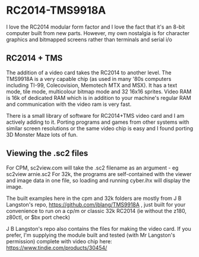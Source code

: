# RC2014-TMS9918A

I love the RC2014 modular form factor and I love the fact that it's an 8-bit computer built from new parts. However, my own nostalgia is for character graphics and bitmapped screens rather than terminals and serial i/o

## RC2014 + TMS

The addition of a video card takes the RC2014 to another level. The TMS9918A is a very capable chip (as used in many '80s computers including TI-99, Colecovision, Memotech MTX and MSX). It has a text mode, tile mode, multicolour bitmap mode and 32 16x16 sprites. Video RAM is 16k of dedicated RAM which is in addition to your machine's regular RAM and communication with the video ram is very fast. 


There is a small library of software for RC2014+TMS video card and I am actively adding to it. Porting programs and games from other systems with similar screen resolutions or the same video chip is easy and I found porting 3D Monster Maze lots of fun.

## Viewing the .sc2 files

For CPM, sc2view.com will take the .sc2 filename as an argument - eg sc2view arnie.sc2
For 32k, the programs are self-contained with the viewer and image data in one file, so loading and running cyber.ihx will display the image.

The built examples here in the cpm and 32k folders are mostly from J B Langston's repo, https://github.com/jblang/TMS9918A , just built for your convenience to run on a cp/m or classic 32k RC2014 (ie without the z180, z80ctl, or $bx port check)

J B Langston's repo also contains the files for making the video card. If you prefer, I'm supplying the module built and tested (with Mr Langston's permission) complete with video chip here: https://www.tindie.com/products/30454/
